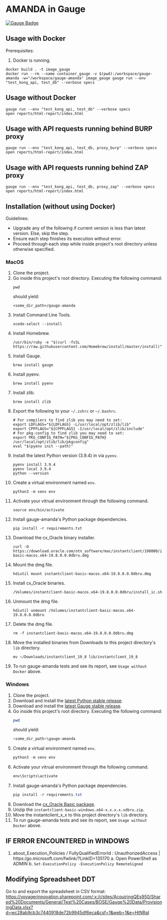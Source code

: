# AMANDA in Gauge
[![Gauge Badge](https://gauge.org/Gauge_Badge.svg)](https://gauge.org)

## Usage with Docker

Prerequisites:
1. Docker is running.

```shell
docker build . -t image_gauge
docker run --rm --name container_gauge -v $(pwd):/workspace/gauge-amanda -w="/workspace/gauge-amanda" image_gauge gauge run --env "test_kong_api, test_db" --verbose specs
```

## Usage without Docker
```shell
gauge run --env "test_kong_api, test_db" --verbose specs
open reports/html-report/index.html
```

## Usage with API requests running behind BURP proxy
```shell
gauge run --env "test_kong_api, test_db, proxy_burp" --verbose specs
open reports/html-report/index.html
```

## Usage with API requests running behind ZAP proxy
```shell
gauge run --env "test_kong_api, test_db, proxy_zap" --verbose specs
open reports/html-report/index.html
```

## Installation (without using Docker)

Guidelines:
* Upgrade any of the following if current version is less than latest version. Else, skip the step.
* Ensure each step finishes its execution without error.
* Proceed through each step while inside project's root directory unless otherwise specified.

### MacOS

1. Clone the project.
2. Go inside this project's root directory. Executing the following command: 
    ```shell
    pwd
    ```
    should yield:
    ```shell
    <some_dir_path>/gauge-amanda
    ```
3. Install Command Line Tools.
    ```shell
    xcode-select --install
    ```
4. Install Homebrew.
    ```shell
    /usr/bin/ruby -e "$(curl -fsSL https://raw.githubusercontent.com/Homebrew/install/master/install)"
    ```
5. Install Gauge.
    ```shell
    brew install gauge
    ```
6. Install pyenv.
    ```shell
    brew install pyenv
    ```
7. Install zlib.
    ```shell
    brew install zlib
    ```
8. Export the following to your `~/.zshrc` or `~/.bashrc`.
    ```shell
    # For compilers to find zlib you may need to set:
    export LDFLAGS="${LDFLAGS} -L/usr/local/opt/zlib/lib"
    export CPPFLAGS="${CPPFLAGS} -I/usr/local/opt/zlib/include"
    # For pkg-config to find zlib you may need to set:
    export PKG_CONFIG_PATH="${PKG_CONFIG_PATH} /usr/local/opt/zlib/lib/pkgconfig"
    eval "$(pyenv init --path)"
    ```
9. Install the latest Python version (3.9.4) in via `pyenv`.
    ```shell
    pyenv install 3.9.4
    pyenv local 3.9.4
    python --version
    ```
10. Create a virtual environment named `env`.
    ```shell
    python3 -m venv env
    ```
11. Activate your vitrual environment through the following command.
    ```shell
    source env/bin/activate
    ```
12. Install gauge-amanda's Python package dependencies.
    ```shell
    pip install -r requirements.txt
    ```
13. Download the cx_Oracle binary installer.
    ```shell
    curl -O https://download.oracle.com/otn_software/mac/instantclient/198000/instantclient-basic-macos.x64-19.8.0.0.0dbru.dmg
    ```
14. Mount the dmg file.
    ```shell
    hdiutil mount instantclient-basic-macos.x64-19.8.0.0.0dbru.dmg
    ```
15. Install cx_Oracle binaries.
    ```shell
    /Volumes/instantclient-basic-macos.x64-19.8.0.0.0dbru/install_ic.sh
    ```
16. Unmount the dmg file.
    ```shell
    hdiutil unmount /Volumes/instantclient-basic-macos.x64-19.8.0.0.0dbru
    ```
17. Delete the dmg file.
    ```shell
    rm -f instantclient-basic-macos.x64-19.8.0.0.0dbru.dmg
    ```
18. Move the installed binaries from Downloads to this project directory's `lib` directory.
    ```shell
    mv ~/Downloads/instantclient_19_8 lib/instantclient_19_8
    ```
19. To run gauge-amanda tests and see its report, see `Usage without Docker` above.

### Windows

1. Clone the project.
2. Download and install the [latest Python stable release](https://www.python.org/downloads/windows/).
3. Download and install the [latest Gauge stable release](https://docs.gauge.org/getting_started/installing-gauge.html?os=windows&language=python&ide=vscode#install-using-windows-installer).
4. Go inside this project's root directory. Executing the following command: 
    ```powershell
    pwd
    ```
    should yield:
    ```powershell
    <some_dir_path>\gauge-amanda
    ```
5. Create a virtual environment named `env`.
    ```powershell
    python3 -m venv env
    ```
6. Activate your vitrual environment through the following command.
    ```powershell
    env\Scripts\activate
    ```
7. Install gauge-amanda's Python package dependencies.
    ```powershell
    pip install -r requirements.txt
    ```
8. Download the [cx_Oracle Basic package](https://www.oracle.com/ph/database/technologies/instant-client/winx64-64-downloads.html).
9. Unzip the `instantclient-basic-windows.x64-x.x.x.x.xdbru.zip`.
10. Move the instantclient_x_x to this project directory's `lib` directory.
11. To run gauge-amanda tests and see its report, see `Usage without Docker` above.

## IF ERROR ENCOUNTERED in WINDOWS
1. about_Execution_Policies / FullyQualifiedErrorId : UnauthorizedAccess | https:/go.microsoft.com/fwlink/?LinkID=135170
    a. Open PowerShell as ADMIN
    b. ```Set-ExecutionPolicy -ExecutionPolicy RemoteSigned```
    
## Modifying Spreadsheet DDT
Go to and export the spreadsheet in CSV format:
https://voyagerinnovation.sharepoint.com/:x:/r/sites/AcquiringQEs950/Shared%20Documents/General/Test%20Cases/BOSE/Gauge%20Data/ProvisioningData.xlsx?d=wc28ab9cb3c7440918de72b9945df6eca&csf=1&web=1&e=HtNRaI
